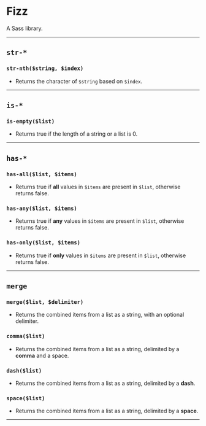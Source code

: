 Fizz
====
A Sass library.

---

## `str-*`
### `str-nth($string, $index)`
+ Returns the character of `$string` based on `$index`.

---

## `is-*`
### `is-empty($list)`
+ Returns true if the length of a string or a list is 0.

---

## `has-*`
### `has-all($list, $items)`
+ Returns true if **all** values in `$items` are present in `$list`, otherwise returns false.

### `has-any($list, $items)`
+ Returns true if **any** values in `$items` are present in `$list`, otherwise returns false.

### `has-only($list, $items)`
+ Returns true if **only** values in `$items` are present in `$list`, otherwise returns false.

---

## `merge`
### `merge($list, $delimiter)`
+ Returns the combined items from a list as a string, with an optional delimiter.

### `comma($list)`
+ Returns the combined items from a list as a string, delimited by a **comma** and a space.

### `dash($list)`
+ Returns the combined items from a list as a string, delimited by a **dash**.

### `space($list)`
+ Returns the combined items from a list as a string, delimited by a **space**.

---

